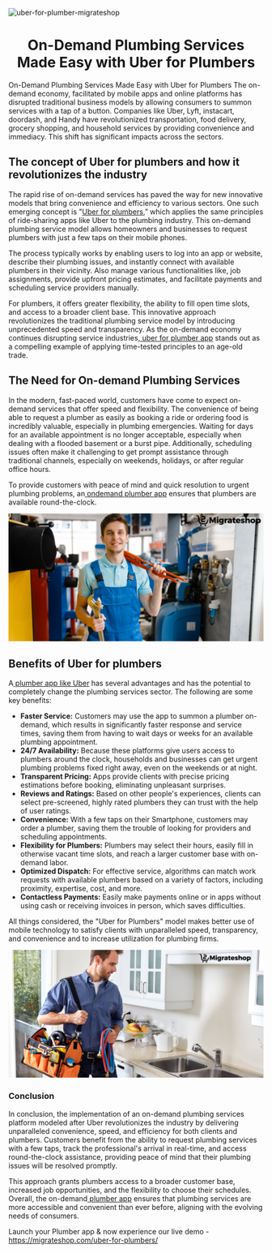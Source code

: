 ![uber-for-plumber-migrateshop](https://github.com/migrateshop/uber-for-plumbers/assets/77200601/9d7acf2d-692e-4411-888c-07ff0f07eb1b)


<h1 align="center"> On-Demand Plumbing Services Made Easy with Uber for Plumbers</h1>


On-Demand Plumbing Services Made Easy with Uber for Plumbers
The on-demand economy, facilitated by mobile apps and online platforms has disrupted traditional business models by allowing consumers to summon services with a tap of a button. Companies like Uber, Lyft, instacart, doordash, and Handy have revolutionized transportation, food delivery, grocery shopping, and household services by providing convenience and immediacy. This shift has significant impacts across the sectors.
## The concept of Uber for plumbers and how it revolutionizes the industry
The rapid rise of on-demand services has paved the way for new innovative models that bring convenience and efficiency to various sectors. One such emerging concept is "[Uber for plumbers](https://migrateshop.com/uber-for-plumbers/),” which applies the same principles of ride-sharing apps like Uber to the plumbing industry. This on-demand plumbing service model allows homeowners and businesses to request plumbers with just a few taps on their mobile phones.

The process typically works by enabling users to log into an app or website, describe their plumbing issues, and instantly connect with available plumbers in their vicinity. Also manage various functionalities like, job assignments, provide upfront pricing estimates, and facilitate payments and scheduling service providers manually.

For plumbers, it offers greater flexibility, the ability to fill open time slots, and access to a broader client base. This innovative approach revolutionizes the traditional plumbing service model by introducing unprecedented speed and transparency.
As the on-demand economy continues disrupting service industries,[ uber for plumber app](https://migrateshop.com/uber-for-plumbers/) stands out as a compelling example of applying time-tested principles to an age-old trade.

## The Need for On-demand Plumbing Services
In the modern, fast-paced world, customers have come to expect on-demand services that offer speed and flexibility. The convenience of being able to request a plumber as easily as booking a ride or ordering food is incredibly valuable, especially in plumbing emergencies.
 Waiting for days for an available appointment is no longer acceptable, especially when dealing with a flooded basement or a burst pipe.
Additionally, scheduling issues often make it challenging to get prompt assistance through traditional channels, especially on weekends, holidays, or after regular office hours. 

To provide customers with peace of mind and quick resolution to urgent plumbing problems, an[ ondemand plumber app](https://migrateshop.com/uber-for-plumbers/) ensures that plumbers are available round-the-clock.

<div class="Box-sc-g0xbh4-0 iIZCet"><img alt=“uberforplumbersapp.png" src="https://github.com/migrateshop/uber-for-plumbers/blob/main/images/plumber-app-like-uber.png" data-hpc="true" class="Box-sc-g0xbh4-0 kzRgrI"></div>

## Benefits of Uber for plumbers
A[ plumber app like Uber](https://migrateshop.com/uber-for-plumbers/) has several advantages and has the potential to completely change the plumbing services sector. The following are some key benefits:
* **Faster Service:** Customers may use the app to summon a plumber on-demand, which results in significantly faster response and service times, saving them from having to wait days or weeks for an available plumbing appointment.
* **24/7 Availability:** Because these platforms give users access to plumbers around the clock, households and businesses can get urgent plumbing problems fixed right away, even on the weekends or at night.
* **Transparent Pricing:** Apps provide clients with precise pricing estimations before booking, eliminating unpleasant surprises.
* **Reviews and Ratings:** Based on other people's experiences, clients can select pre-screened, highly rated plumbers they can trust with the help of user ratings.
* **Convenience:** With a few taps on their Smartphone, customers may order a plumber, saving them the trouble of looking for providers and scheduling appointments.
* **Flexibility for Plumbers:** Plumbers may select their hours, easily fill in otherwise vacant time slots, and reach a larger customer base with on-demand labor.
* **Optimized Dispatch:** For effective service, algorithms can match work requests with available plumbers based on a variety of factors, including proximity, expertise, cost, and more.
* **Contactless Payments:** Easily make payments online or in apps without using cash or receiving invoices in person, which saves difficulties.

All things considered, the "Uber for Plumbers" model makes better use of mobile technology to satisfy clients with unparalleled speed, transparency, and convenience and to increase utilization for plumbing firms.

<div class="Box-sc-g0xbh4-0 iIZCet"><img alt=“uberforplumber.png" src="https://github.com/migrateshop/uber-for-plumbers/blob/main/images/uber-for-plumber.png" data-hpc="true" class="Box-sc-g0xbh4-0 kzRgrI"></div>

### Conclusion
In conclusion, the implementation of an on-demand plumbing services platform modeled after Uber revolutionizes the industry by delivering unparalleled convenience, speed, and efficiency for both clients and plumbers. Customers benefit from the ability to request plumbing services with a few taps, track the professional's arrival in real-time, and access round-the-clock assistance, providing peace of mind that their plumbing issues will be resolved promptly. 

This approach grants plumbers access to a broader customer base, increased job opportunities, and the flexibility to choose their schedules. Overall, the on-demand[ plumber app](https://migrateshop.com/uber-for-plumbers/) ensures that plumbing services are more accessible and convenient than ever before, aligning with the evolving needs of consumers.

Launch your Plumber app & now experience our live demo - https://migrateshop.com/uber-for-plumbers/
